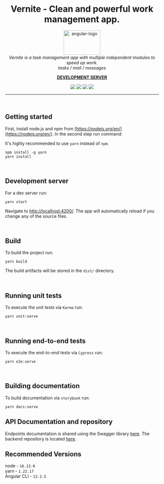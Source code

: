 <h1 align="center">Vernite - Clean and powerful work management app.</h1>

<p align="center">
  <img src="https://vernite.dev/en-US/assets/metadata/logo_with_name.svg" alt="angular-logo" width="120px" height="80px"/>
  <br>
  <i>Vernite is a task management app with multiple independent modules to speed up work.
    <br>tasks / mail / messages</i>
  <br>
</p>

<p align="center">
  <a href="https://vernite.dev/pl-PL/"><strong>DEVELOPMENT SERVER</strong></a>
  <br>
</p>

<p align="center" style="color:red">
  <img src="https://camo.githubusercontent.com/bb8c978f0a4b62e646273b8a5ea2ef05690184ae23d98109a0fc5cc5f450a6f8/68747470733a2f2f696d672e736869656c64732e696f2f62616467652f616e67756c61722d6c6f76652d626c75653f6c6f676f3d616e67756c617226616e67756c61723d6c6f7665" />
  <img src="https://vernite.github.io/frontend/prod/assets/badges/badge-tests-result.svg" />
  <img src="https://vernite.github.io/frontend/prod/assets/badges/badge-coverage.svg" />
  <img src="https://vernite.github.io/frontend/prod/assets/badges/badge-documentation.svg" />
</p>

<hr>
<p><br/></p>

## Getting started

First, install node.js and npm from [https://nodejs.org/en/](https://nodejs.org/en/). In the second step run command:

It's highly recommended to use `yarn` instead of `npm`.

```
npm install -g yarn
yarn install
```

<p><br/></p>

## Development server

For a dev server run:

```
yarn start
```

Navigate to [http://localhost:4200/](http://localhost:4200/). The app will automatically reload if you change any of the source files.

<p><br/></p>

## Build

To build the project run:

```
yarn build
```

The build artifacts will be stored in the `dist/` directory.

<p><br/></p>

## Running unit tests

To execute the unit tests via `Karma` run:

```
yarn unit:serve
```

<p><br/></p>

## Running end-to-end tests

To execute the end-to-end tests via `Cypress` run:

```
yarn e2e:serve
```

<p><br/></p>

## Building documentation

To build documentation via `storybook` run:

```
yarn docs:serve
```

## API Documentation and repository

Endpoints documentation is shared using the Swagger library [here](https://vernite.dev/api/swagger-ui/index.html#/). The backend repository is located [here](https://github.com/Vernite/backend).

## Recommended Versions

node - `16.13.0`<br>
yarn - `1.22.17`<br>
Angular CLI - `13.2.5`
